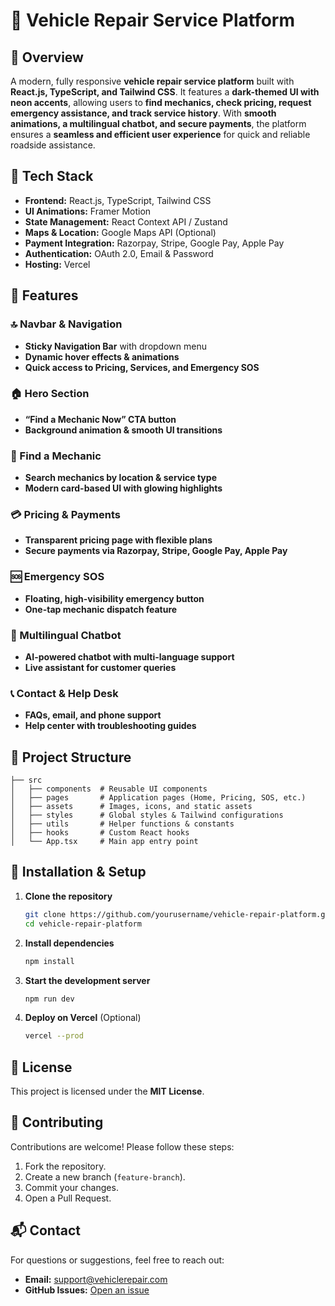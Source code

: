 # 🚗 Vehicle Repair Service Platform

## 📌 Overview
A modern, fully responsive **vehicle repair service platform** built with **React.js, TypeScript, and Tailwind CSS**. It features a **dark-themed UI with neon accents**, allowing users to **find mechanics, check pricing, request emergency assistance, and track service history**. With **smooth animations, a multilingual chatbot, and secure payments**, the platform ensures a **seamless and efficient user experience** for quick and reliable roadside assistance.

## 🎨 Tech Stack
- **Frontend:** React.js, TypeScript, Tailwind CSS
- **UI Animations:** Framer Motion
- **State Management:** React Context API / Zustand
- **Maps & Location:** Google Maps API (Optional)
- **Payment Integration:** Razorpay, Stripe, Google Pay, Apple Pay
- **Authentication:** OAuth 2.0, Email & Password
- **Hosting:** Vercel

## 🚀 Features
### 🔝 Navbar & Navigation
- **Sticky Navigation Bar** with dropdown menu
- **Dynamic hover effects & animations**
- **Quick access to Pricing, Services, and Emergency SOS**

### 🏠 Hero Section
- **“Find a Mechanic Now” CTA button**
- **Background animation & smooth UI transitions**

### 🔎 Find a Mechanic
- **Search mechanics by location & service type**
- **Modern card-based UI with glowing highlights**

### 💳 Pricing & Payments
- **Transparent pricing page with flexible plans**
- **Secure payments via Razorpay, Stripe, Google Pay, Apple Pay**

### 🆘 Emergency SOS
- **Floating, high-visibility emergency button**
- **One-tap mechanic dispatch feature**

### 💬 Multilingual Chatbot
- **AI-powered chatbot with multi-language support**
- **Live assistant for customer queries**

### 📞 Contact & Help Desk
- **FAQs, email, and phone support**
- **Help center with troubleshooting guides**

## 📂 Project Structure
```
├── src
│   ├── components  # Reusable UI components
│   ├── pages       # Application pages (Home, Pricing, SOS, etc.)
│   ├── assets      # Images, icons, and static assets
│   ├── styles      # Global styles & Tailwind configurations
│   ├── utils       # Helper functions & constants
│   ├── hooks       # Custom React hooks
│   └── App.tsx     # Main app entry point
```

## 🔧 Installation & Setup
1. **Clone the repository**
   ```bash
   git clone https://github.com/yourusername/vehicle-repair-platform.git
   cd vehicle-repair-platform
   ```
2. **Install dependencies**
   ```bash
   npm install
   ```
3. **Start the development server**
   ```bash
   npm run dev
   ```
4. **Deploy on Vercel** (Optional)
   ```bash
   vercel --prod
   ```

## 📜 License
This project is licensed under the **MIT License**.

## 🤝 Contributing
Contributions are welcome! Please follow these steps:
1. Fork the repository.
2. Create a new branch (`feature-branch`).
3. Commit your changes.
4. Open a Pull Request.

## 📬 Contact
For questions or suggestions, feel free to reach out:
- **Email:** support@vehiclerepair.com
- **GitHub Issues:** [Open an issue](https://github.com/yourusername/vehicle-repair-platform/issues)
